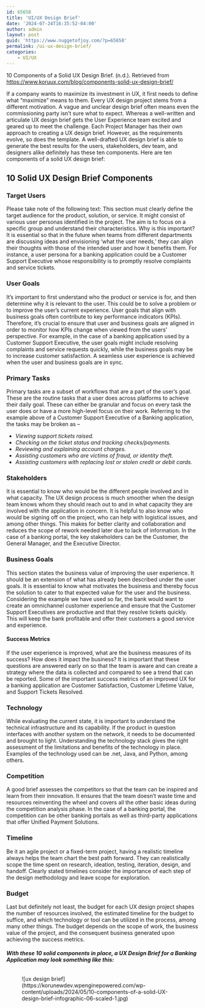 ```yaml
---
id: 65658
title: 'UI/UX Design Brief'
date: '2024-07-24T16:35:52-04:00'
author: admin
layout: post
guid: 'https://www.nuggetofjoy.com/?p=65658'
permalink: /ui-ux-design-brief/
categories:
    - UI/UX
---
```


10 Components of a Solid UX Design Brief. (n.d.). Retrieved from https://www.koruux.com/blog/components-solid-ux-design-brief/

If a company wants to maximize its investment in UX, it first needs to define what “maximize” means to them. Every UX design project stems from a different motivation. A vague and unclear design brief often means even the commissioning party isn’t sure what to expect. Whereas a well-written and articulate UX design brief gets the User Experience team excited and geared up to meet the challenge. Each Project Manager has their own approach to creating a UX design brief. However, as the requirements evolve, so does the template. A well-drafted UX design brief is able to generate the best results for the users, stakeholders, dev team, and designers alike definitely has these ten components. Here are ten components of a solid UX design brief:

## 10 Solid UX Design Brief Components

### Target Users

Please take note of the following text: This section must clearly define the target audience for the product, solution, or service. It might consist of various user personas identified in the project. The aim is to focus on a specific group and understand their characteristics. Why is this important? It is essential so that in the future when teams from different departments are discussing ideas and envisioning ‘what the user needs,’ they can align their thoughts with those of the intended user and how it benefits them. For instance, a user persona for a banking application could be a Customer Support Executive whose responsibility is to promptly resolve complaints and service tickets.

### User Goals

It’s important to first understand who the product or service is for, and then determine why it is relevant to the user. This could be to solve a problem or to improve the user’s current experience. User goals that align with business goals often contribute to key performance indicators (KPIs). Therefore, it’s crucial to ensure that user and business goals are aligned in order to monitor how KPIs change when viewed from the users’ perspective. For example, in the case of a banking application used by a Customer Support Executive, the user goals might include resolving complaints and service requests quickly, while the business goals may be to increase customer satisfaction. A seamless user experience is achieved when the user and business goals are in sync.

### Primary Tasks

Primary tasks are a subset of workflows that are a part of the user’s goal. These are the routine tasks that a user does across platforms to achieve their daily goal. These can either be granular and focus on every task the user does or have a more high-level focus on their work. Referring to the example above of a Customer Support Executive of a Banking application, the tasks may be broken as –

- *Viewing support tickets raised.*
- *Checking on the ticket status and tracking checks/payments.*
- *Reviewing and explaining account charges.*
- *Assisting customers who are victims of fraud, or identity theft.*
- *Assisting customers with replacing lost or stolen credit or debit cards.*

### Stakeholders

It is essential to know who would be the different people involved and in what capacity. The UX design process is much smoother when the design team knows whom they should reach out to and in what capacity they are involved with the application in concern. It is helpful to also know who would be signing off on the project, who can help with logistical issues, and among other things. This makes for better clarity and collaboration and reduces the scope of rework needed later due to lack of information. In the case of a banking portal, the key stakeholders can be the Customer, the General Manager, and the Executive Director.

### Business Goals

This section states the business value of improving the user experience. It should be an extension of what has already been described under the user goals. It is essential to know what motivates the business and thereby focus the solution to cater to that expected value for the user and the business. Considering the example we have used so far, the bank would want to create an omnichannel customer experience and ensure that the Customer Support Executives are productive and that they resolve tickets quickly. This will keep the bank profitable and offer their customers a good service and experience.

#### Success Metrics

If the user experience is improved, what are the business measures of its success? How does it impact the business? It is important that these questions are answered early on so that the team is aware and can create a strategy where the data is collected and compared to see a trend that can be reported. Some of the important success metrics of an improved UX for a banking application are Customer Satisfaction, Customer Lifetime Value, and Support Tickets Resolved.

### Technology

While evaluating the current state, it is important to understand the technical infrastructure and its capability. If the product in question interfaces with another system on the network, it needs to be documented and brought to light. Understanding the technology stack gives the right assessment of the limitations and benefits of the technology in place. Examples of the technology used can be .net, Java, and Python, among others.

### Competition

A good brief assesses the competitors so that the team can be inspired and learn from their innovation. It ensures that the team doesn’t waste time and resources reinventing the wheel and covers all the other basic ideas during the competition analysis phase. In the case of a banking portal, the competition can be other banking portals as well as third-party applications that offer Unified Payment Solutions.

### Timeline

Be it an agile project or a fixed-term project, having a realistic timeline always helps the team chart the best path forward. They can realistically scope the time spent on research, ideation, testing, iteration, design, and handoff. Clearly stated timelines consider the importance of each step of the design methodology and leave scope for exploration.

### Budget

Last but definitely not least, the budget for each UX design project shapes the number of resources involved, the estimated timeline for the budget to suffice, and which technology or tool can be utilized in the process, among many other things. The budget depends on the scope of work, the business value of the project, and the consequent business generated upon achieving the success metrics.

###### **With these 10 solid components in place, a UX Design Brief for a Banking Application may look something like this:**

<div class="wp-block-image"><figure class="aligncenter">![ux design brief](https://korunewdev.wpenginepowered.com/wp-content/uploads/2024/05/10-components-of-a-solid-UX-design-brief-infographic-06-scaled-1.jpg)</figure></div>